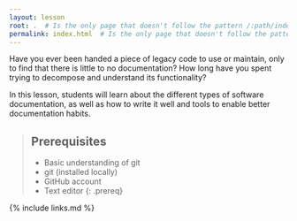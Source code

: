 ```yaml
---
layout: lesson
root: .  # Is the only page that doesn't follow the pattern /:path/index.html
permalink: index.html  # Is the only page that doesn't follow the pattern /:path/index.html
---
```


Have you ever been handed a piece of legacy code to use or maintain, only to
find that there is little to no documentation? How long have you spent trying
to decompose and understand its functionality?

In this lesson, students will learn about the different types of 
software documentation, as well as how to write it well and tools to enable
better documentation habits.

> ## Prerequisites
>
> * Basic understanding of git
> * git (installed locally)
> * GitHub account
> * Text editor
{: .prereq}

{% include links.md %}
